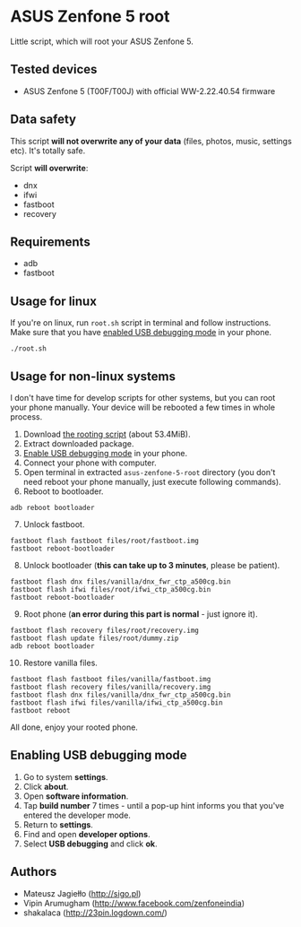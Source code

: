 # ASUS Zenfone 5 root

Little script, which will root your ASUS Zenfone 5.

## Tested devices

- ASUS Zenfone 5 (T00F/T00J) with official WW-2.22.40.54 firmware

## Data safety

This script **will not overwrite any of your data** (files, photos, music, settings etc). It's totally safe.

Script **will overwrite**:
- dnx
- ifwi
- fastboot
- recovery

## Requirements

- adb
- fastboot

## Usage for linux

If you're on linux, run `root.sh` script in terminal and follow instructions. Make sure that you have [enabled USB debugging mode](#enabling-usb-debugging-mode) in your phone.

```shell
./root.sh
```

## Usage for non-linux systems

I don't have time for develop scripts for other systems, but you can root your phone manually. Your device will be rebooted a few times in whole process.

1. Download [the rooting script](https://github.com/sigo/asus-zenfone-5-root/archive/master.zip) (about 53.4MiB).
2. Extract downloaded package.
3. [Enable USB debugging mode](#enabling-usb-debugging-mode) in your phone.
4. Connect your phone with computer.
5. Open terminal in extracted `asus-zenfone-5-root` directory (you don't need reboot your phone manually, just execute following commands).
6. Reboot to bootloader.

```shell
adb reboot bootloader
```

7. Unlock fastboot.

```shell
fastboot flash fastboot files/root/fastboot.img
fastboot reboot-bootloader
```

8. Unlock bootloader (**this can take up to 3 minutes**, please be patient).

```shell
fastboot flash dnx files/vanilla/dnx_fwr_ctp_a500cg.bin
fastboot flash ifwi files/root/ifwi_ctp_a500cg.bin
fastboot reboot-bootloader
```

9. Root phone (**an error during this part is normal** - just ignore it).

```shell
fastboot flash recovery files/root/recovery.img
fastboot flash update files/root/dummy.zip
adb reboot bootloader
```

10. Restore vanilla files.

```shell
fastboot flash fastboot files/vanilla/fastboot.img
fastboot flash recovery files/vanilla/recovery.img
fastboot flash dnx files/vanilla/dnx_fwr_ctp_a500cg.bin
fastboot flash ifwi files/vanilla/ifwi_ctp_a500cg.bin
fastboot reboot
```

All done, enjoy your rooted phone.

## Enabling USB debugging mode

1. Go to system **settings**.
2. Click **about**.
3. Open **software information**.
4. Tap **build number** 7 times - until a pop-up hint informs you that you've entered the developer mode.
5. Return to **settings**.
6. Find and open **developer options**.
7. Select **USB debugging** and click **ok**.

## Authors

- Mateusz Jagiełło (http://sigo.pl)
- Vipin Arumugham (http://www.facebook.com/zenfoneindia)
- shakalaca (http://23pin.logdown.com/)
